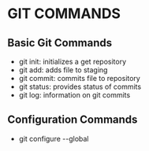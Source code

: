 # GIT COMMANDS

## Basic Git Commands

- git init: initializes a get repository
- git add: adds file to staging
- git commit: commits file to repository
- git status:  provides status of commits
- git log: information on git commits



##  Configuration Commands

- git configure --global
